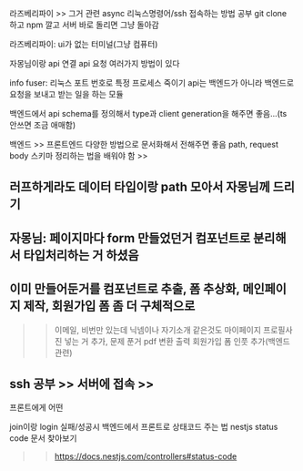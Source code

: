 라즈베리파이 >> 그거 관련
async
리눅스명령어/ssh 접속하는 방법 공부
git clone 하고 npm 깔고 서버 바로 돌리면 그냥 돌아감

라즈베리파이: ui가 없는 터미널(그냥 컴퓨터) 

자몽님이랑 api 연결
api 요청 여러가지 방법이 있다

info fuser: 리눅스 포트 번호로 특정 프로세스 죽이기
api는 백엔드가 아니라 백엔드로 요청을 보내고 받는 일을 하는 모듈

백엔드에서 api schema를 정의해서 type과 client generation을 해주면 좋음...(ts 안쓰면 조금 애매함)

백엔드 >> 프론트엔드 
다양한 방법으로 문서화해서 전해주면 좋음
path, 
request body
스키마 정리하는 법을 배워야 함 >> 

## 러프하게라도 데이터 타입이랑 path 모아서 자몽님께 드리기
## 자몽님: 페이지마다 form 만들었던거 컴포넌트로 분리해서 타입처리하는 거 하셨음 
## 이미 만들어둔거를 컴포넌트로 추출, 폼 추상화, 메인페이지 제작, 회원가입 폼 좀 더 구체적으로
>> 이메일, 비번만 있는데 닉넴이나 자기소개 같은것도 마이페이지 프로필사진 넣는 거 추가, 문제 푼거 pdf 변환 출력
>> 회원가입 폼 인풋 추가(백엔드 관련)
## ssh 공부 >> 서버에 접속 >>

프론트에게 어떤 

join이랑 login 실패/성공시 백엔드에서 프론트로 상태코드 주는 법
nestjs status code 문서 찾아보기
>> https://docs.nestjs.com/controllers#status-code